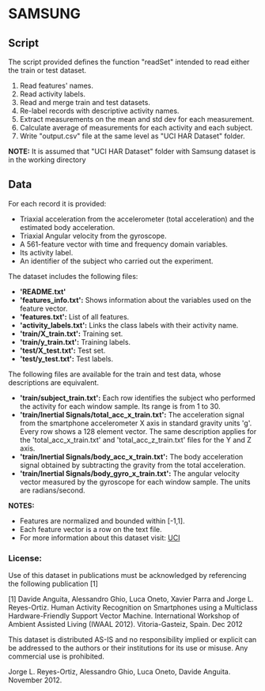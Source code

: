 # SAMSUNG

## Script

The script provided defines the function "readSet" intended to read either the train or test dataset.

1. Read features' names.
2. Read activity labels.
3. Read and merge train and test datasets.
4. Re-label records with descriptive activity names.
5. Extract measurements on the mean and std dev for each measurement.
6. Calculate average of measurements for each activity and each subject.
7. Write "output.csv" file at the same level as "UCI HAR Dataset" folder.

**NOTE:** It is assumed that "UCI HAR Dataset" folder with Samsung dataset is in the working directory


## Data

For each record it is provided:

- Triaxial acceleration from the accelerometer (total acceleration) and the estimated body acceleration.
- Triaxial Angular velocity from the gyroscope. 
- A 561-feature vector with time and frequency domain variables. 
- Its activity label. 
- An identifier of the subject who carried out the experiment.

The dataset includes the following files:

- **'README.txt'**
- **'features_info.txt':** Shows information about the variables used on the feature vector.
- **'features.txt':** List of all features.
- **'activity_labels.txt':** Links the class labels with their activity name.
- **'train/X_train.txt':** Training set.
- **'train/y_train.txt':** Training labels.
- **'test/X_test.txt':** Test set.
- **'test/y_test.txt':** Test labels.

The following files are available for the train and test data, whose descriptions are equivalent. 

- **'train/subject_train.txt':** Each row identifies the subject who performed the activity for each window sample. Its range is from 1 to 30. 
- **'train/Inertial Signals/total_acc_x_train.txt':** The acceleration signal from the smartphone accelerometer X axis in standard gravity units 'g'. Every row shows a 128 element vector. The same description applies for the 'total_acc_x_train.txt' and 'total_acc_z_train.txt' files for the Y and Z axis. 
- **'train/Inertial Signals/body_acc_x_train.txt':** The body acceleration signal obtained by subtracting the gravity from the total acceleration. 
- **'train/Inertial Signals/body_gyro_x_train.txt':** The angular velocity vector measured by the gyroscope for each window sample. The units are radians/second. 

**NOTES:** 

- Features are normalized and bounded within [-1,1].
- Each feature vector is a row on the text file.
- For more information about this dataset visit: [UCI](http://archive.ics.uci.edu/ml/datasets/Human+Activity+Recognition+Using+Smartphones#)

### License:

Use of this dataset in publications must be acknowledged by referencing the following publication [1] 

[1] Davide Anguita, Alessandro Ghio, Luca Oneto, Xavier Parra and Jorge L. Reyes-Ortiz. Human Activity Recognition on Smartphones using a Multiclass Hardware-Friendly Support Vector Machine. International Workshop of Ambient Assisted Living (IWAAL 2012). Vitoria-Gasteiz, Spain. Dec 2012

This dataset is distributed AS-IS and no responsibility implied or explicit can be addressed to the authors or their institutions for its use or misuse. Any commercial use is prohibited.

Jorge L. Reyes-Ortiz, Alessandro Ghio, Luca Oneto, Davide Anguita. November 2012.

